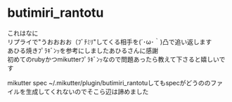 butimiri_rantotu
=============

これはなに  
リプライで"うおおおお（ﾌﾞﾁﾐﾘ"してくる相手を(´･ω･｀)凸で追い返します  
あひる焼きﾌﾟﾗｷﾞﾝｯを参考にしましたあひるさんに感謝  
初めてのrubyかつmikutterﾌﾟﾗｷﾞﾝｯなので問題あったら教えて下さると嬉しいです

mikutter spec ~/.mikutter/plugin/butimiri_rantotuしてもspecがどうののファイルを生成してくれないのでそこら辺は諦めました
